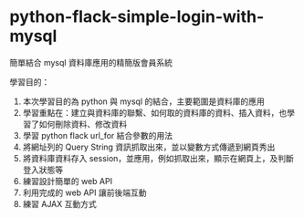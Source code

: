 # python-flack-simple-login-with-mysql
簡單結合 mysql 資料庫應用的精簡版會員系統

學習目的：
1. 本次學習目的為 python 與 mysql 的結合，主要範圍是資料庫的應用
2. 學習重點在：建立與資料庫的聯繫、如何取的資料庫的資料、插入資料，也學習了如何刪除資料、修改資料
3. 學習 python flack url_for 結合參數的用法
4. 將網址列的 Query String 資訊抓取出來，並以變數方式傳遞到網頁秀出
5. 將資料庫資料存入 session，並應用，例如抓取出來，顯示在網頁上，及判斷登入狀態等
6. 練習設計簡單的 web API
7. 利用完成的 web API 讓前後端互動
8. 練習 AJAX 互動方式
